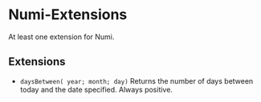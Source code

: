 # Numi-Extensions

At least one extension for Numi.

## Extensions
- `daysBetween( year; month; day)` Returns the number of days between today and the date specified.  Always positive.
